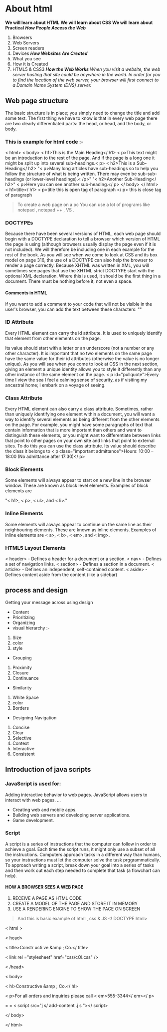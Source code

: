 # About html 
**We will learn about HTML** 
**We will learn about CSS**
**We will learn about Practical** 
***How People Access the Web***
1. Browsers
2. Web Servers
3. Screen readers
4. Devices
***How Websites Are Created***
1. What you see
1. How it is Created
1. HTML5 & CSS3
***How the Web Works***
*When you visit a website, the web server hosting that site could be anywhere in the world. In order for you to find the location of the web server, your browser will first connect to a Domain Name System (DNS) server.*
## Web page structure
The basic structure is in place; you simply need to change the title and add some text. The first thing we have to know is that in every web page there are two clearly differentiated parts: the head, or head, and the body, or body.
### This is example for html code :-
< html>
< body>
 < h1>This is the Main Heading</ h1>
 < p>This text might be an introduction to the rest of
 the page. And if the page is a long one it might
 be split up into several sub-headings.< p>
 < h2>This is a Sub-Heading</ h2>
 "< p>Many long articles have sub-headings so to help
 you follow the structure of what is being written.
 There may even be sub-sub-headings (or lower-level
 headings).< /p>"
 "< h2>Another Sub-Heading</ h2>"
 < p>Here you can see another sub-heading.</ p>
</ body>
</ html>
< h1>title</ h1>
< p>title             this is open tag of paragraph 
</ p>                   this is close tag of paragraph 


> To create a web page on a pc You can use a lot of programs like notepad , notepad ++ , VS .


### DOCTYPEs

Because there have been several versions of HTML, each web page should begin with a DOCTYPE declaration to tell a browser which version of HTML the page is using (although browsers usually display the page even if it is not included). We will therefore be including one in each example for the rest of the book. As you will see when we come to look at CSS and its box model on page 316, the use of a DOCTYPE can also help the browser to render a page correctly. Because XHTML was written in XML, you will sometimes see pages that use the XHTML strict DOCTYPE start with the optional XML declaration. Where this is used, it should be the first thing in a document. There must be nothing before it, not even a space.

#### Comments in HTML

If you want to add a comment
to your code that will not be
visible in the user's browser, you
can add the text between these
characters:
"<!-- comment goes here -->"

### ID Attribute

Every HTML element can carry the id attribute. It is used to uniquely identify that element from other elements on the page.

Its value should start with a letter or an underscore (not a number or any other character).
It is important that no two elements on the same page have the same value for their id attributes (otherwise the value is no longer unique).
As you will see when you come to look at CSS in the next section, giving an element a unique identity allows you to style it differently than any other instance of the same element on the page.
< p id="pullquote">Every time I view the sea I feel
 a calming sense of security, as if visiting my
 ancestral home; I embark on a voyage of seeing.
</p>

### Class Attribute

Every HTML element can also carry a class attribute. Sometimes, rather than uniquely identifying one element within a document, you will want a way to identify several elements as being different from the other elements on the page. For example, you might have some paragraphs of text that contain information that is more important than others and want to distinguish these elements, or you might want to differentiate between links that point to other pages on your own site and links that point to external sites. To do this you can use the class attribute. Its value should describe the class it belongs to
< p class="important admittance">Hours: 10:00 – 18:00
 (No admittance after 17:30)</ p>

### Block Elements

Some elements will always appear to start on a new line in the browser window. These are known as block level elements.
Examples of block elements are

"< h1>, < p>, < ul>, and < li>."

### Inline Elements

Some elements will always appear to continue on the same line as their neighbouring elements. These are known as inline elements.
Examples of inline elements are
< a>, < b>, < em>, and < img>.

### HTML5 Layout Elements
< header> - Defines a header for a document or a section.
< nav> - Defines a set of navigation links.
< section> - Defines a section in a document.
< article> - Defines an independent, self-contained content.
< aside> - Defines content aside from the content (like a sidebar)

 ## process and design
Getting your message across using design
* Content 
* Prioritizing 
* Organizing 
* visual hierarchy :- 
1. Size
2. color
3. style 
* Grouping
1. Proximity
2. Closure
3. Continuance
* Similarity
1. White Space
2. color
3. Borders
* Designing Navigation
1. Concise
2. Clear
3. Selective
4. Context
5. Interactive
6. Consistent
## Introduction of java scripts 
### JavaScript is used for:
Adding interactive behavior to web pages. JavaScript allows users to interact with web pages. ...
* Creating web and mobile apps.
* Building web servers and developing server applications.
* Game development.
### Script 
A script is a series of instructions that the computer can follow in order to achieve a goal.
Each time the script runs, it might only use a subset of all the instructions.
Computers approach tasks in a different way than humans, so your instructions must let the computer solve the task prggrammatically.
To approach writing a script, break down your goal into a series of tasks and then work out each step needed
to complete that task (a flowchart can help).

#### HOW A BROWSER SEES A WEB PAGE
1. RECEIVE A PAGE AS HTML CODE
2. CREATE A MODEL OF THE PAGE AND STORE IT IN MEMORY
3. USE A RENDERING ENGINE TO SHOW THE PAGE ON SCREEN
> And this is basic example of html , css & JS
<! DOCTYPE html>

< html >

< head>

< title>Constr ucti ve &amp ; Co.</ title>

< link rel ="stylesheet" href="css/cOl.css" />

< /head>

< body>

< hl>Constructive &amp ; Co.</ hl>

< p>For all orders and inquiries please call < em>555-3344</ em></ p>

= = < script src="j s/ add-content .j s "></ script>

</ body>

</ html>